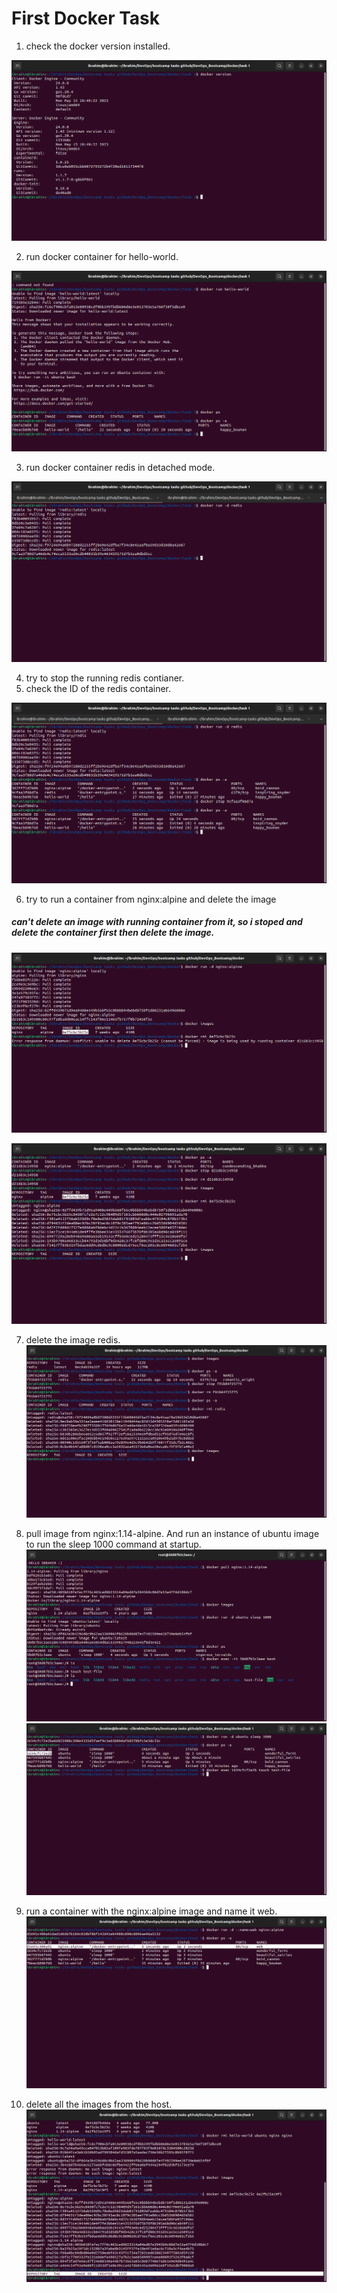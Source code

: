 # First Docker Task


1. check the docker version installed.

![](https://github.com/IbrahimmAdel/DevOps_Bootcamp/blob/main/docker/task%201/screen-shots/1.png)


2. run docker container for hello-world.

![](https://github.com/IbrahimmAdel/DevOps_Bootcamp/blob/main/docker/task%201/screen-shots/2.png)


3. run docker container redis in detached mode.

![](https://github.com/IbrahimmAdel/DevOps_Bootcamp/blob/main/docker/task%201/screen-shots/3.png)


4. try to stop the running redis contianer.
5. check the ID of the redis container.

![](https://github.com/IbrahimmAdel/DevOps_Bootcamp/blob/main/docker/task%201/screen-shots/4%2C5.png)


6. try to run a container from nginx:alpine and delete the image

##### can't delete an image with running container from it, so i stoped and delete the container first then delete the image.

![](https://github.com/IbrahimmAdel/DevOps_Bootcamp/blob/main/docker/task%201/screen-shots/6.png)

![](https://github.com/IbrahimmAdel/DevOps_Bootcamp/blob/main/docker/task%201/screen-shots/6.1.png)


7. delete the image redis.
![](https://github.com/IbrahimmAdel/DevOps_Bootcamp/blob/main/docker/task%201/screen-shots/7.png)


8. pull image from nginx:1.14-alpine. And run an instance of ubuntu image to run the sleep 1000 command at startup.
![](https://github.com/IbrahimmAdel/DevOps_Bootcamp/blob/main/docker/task%201/screen-shots/8.png)
![](https://github.com/IbrahimmAdel/DevOps_Bootcamp/blob/main/docker/task%201/screen-shots/8.2.png)


9. run a container with the nginx:alpine image and name it web.
![](https://github.com/IbrahimmAdel/DevOps_Bootcamp/blob/main/docker/task%201/screen-shots/9.png)


10. delete all the images from the host.
![](https://github.com/IbrahimmAdel/DevOps_Bootcamp/blob/main/docker/task%201/screen-shots/10.png)
